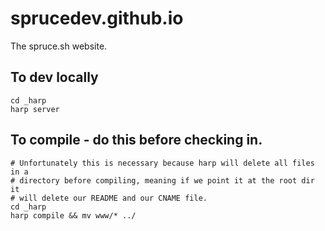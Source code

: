 # sprucedev.github.io
The spruce.sh website.

## To dev locally
    cd _harp
    harp server

## To compile - do this before checking in.
	# Unfortunately this is necessary because harp will delete all files in a
	# directory before compiling, meaning if we point it at the root dir it
	# will delete our README and our CNAME file. 
	cd _harp
    harp compile && mv www/* ../